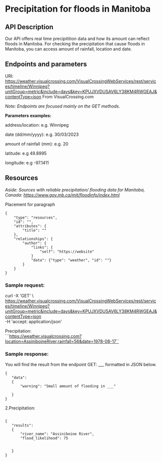 # Precipitation for floods in Manitoba

## API Description  
Our API offers real time precipitition data and how its amount can reflect floods in Manitoba. For checking the precipitation that cause floods in Manitoba, you can access amount of rainfall, location and date.

## Endpoints and parameters
URI: https://weather.visualcrossing.com/VisualCrossingWebServices/rest/services/timeline/Winnipeg?unitGroup=metric&include=days&key=KPUJXVDUSAV6LY38KM4RWGEAJ&contentType=json
From VisualCrossing.com<br>

_Note: Endpoints are focused mainly on the GET methods._

**Parameters examples:**  

address/location: e.g. Winnipeg 

date (dd/mm/yyyy): e.g. 30/03/2023  

amount of rainfall (mm): e.g. 20

latitude: e.g 49.8995  

longitude: e.g -97.1411  


## Resources

_Aside: Sources with reliable precipitation/ flooding data for Manitoba, Canada: https://www.gov.mb.ca/mit/floodinfo/index.html_ 


Placement for paragraph

```
{ 
    "type": "resources",
    "id": "",
    "attributes": {
        "title": ""
    },
    "relationships": {
        "author": {
            "links": {
                "self": "https://website"
            }
            "data": {"type": "weather", "id": ""}
        }
    }
} 
```

### Sample request:

curl -X 'GET' \ <br>
https://weather.visualcrossing.com/VisualCrossingWebServices/rest/services/timeline/Winnipeg?unitGroup=metric&include=days&key=KPUJXVDUSAV6LY38KM4RWGEAJ&contentType=json<br>
 -H 'accept: application/json'<br>
 
 Precipitation:  
 ```https://weather.visualcrossing.com?location=AssiniboineRiver,rainfall=56&date=1978-08-17``

 
### Sample response: 
 
You will find the result from the endpoint GET: ___ formatted in JSON below. 
 
 ```
{
    "data":
    {
        "warning": "Small amount of flooding in ___"
        
    }
}
```
2.Precipitation:
```

{
   "results":
   {
       "river_name": "Assiniboine River",
       "flood_likelihood": 75

       
   }
}
```
